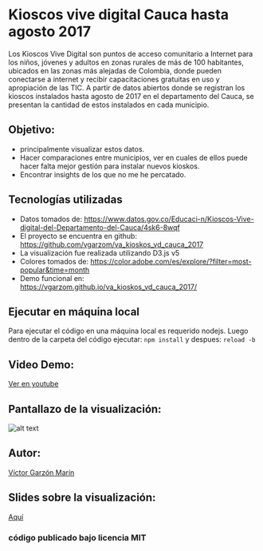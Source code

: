 # Kioscos vive digital Cauca hasta agosto 2017
Los Kioscos Vive Digital son puntos de acceso comunitario a Internet para los niños, jóvenes y adultos en zonas rurales de más de 100 habitantes, ubicados en las zonas más alejadas de Colombia, donde pueden conectarse a internet y recibir capacitaciones gratuitas en uso y apropiación de las TIC.
A partir de datos abiertos donde se registran los kioscos instalados hasta agosto de 2017 en el departamento del Cauca, se presentan la cantidad de estos instalados en cada municipio.

## Objetivo:
- principalmente visualizar estos datos. 
- Hacer comparaciones entre municipios, ver en cuales de ellos puede hacer falta mejor gestión para instalar nuevos kioskos.
- Encontrar insights de los que no me he percatado.

## Tecnologías utilizadas
- Datos tomados de: https://www.datos.gov.co/Educaci-n/Kioscos-Vive-digital-del-Departamento-del-Cauca/4sk6-8wqf
- El proyecto se encuentra en github: https://github.com/vgarzom/va_kioskos_vd_cauca_2017
- La visualización fue realizada utilizando D3.js v5
- Colores tomados de: https://color.adobe.com/es/explore/?filter=most-popular&time=month
- Demo funcional en: https://vgarzom.github.io/va_kioskos_vd_cauca_2017/

## Ejecutar en máquina local
Para ejecutar el código en una máquina local es requerido nodejs.
Luego dentro de la carpeta del código ejecutar: ```npm install``` y despues: ```reload -b```

## Video Demo:
[Ver en youtube](https://www.youtube.com/watch?v=Bj8ETBb42pE)

## Pantallazo de la visualización:
![alt text](https://rawgit.com/vgarzom/va_kioskos_vd_cauca_2017/master/screenshot.png?raw=true)

## Autor:
[Víctor Garzón Marín](https://www.linkedin.com/in/v%C3%ADctor-garz%C3%B3n-mar%C3%ADn-25984b27/)

## Slides sobre la visualización: 
[Aquí](https://docs.google.com/presentation/d/1jvOLyzUUCHmyYoAdKguJXXvARzE6CiYTe6M499QKYVE/edit?usp=sharing)

### código publicado bajo licencia MIT


    
    
